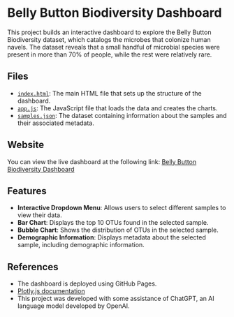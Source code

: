 # Belly Button Biodiversity Dashboard

This project builds an interactive dashboard to explore the Belly Button Biodiversity dataset, which catalogs the microbes that colonize human navels. The dataset reveals that a small handful of microbial species were present in more than 70% of people, while the rest were relatively rare.

## Files

- [`index.html`](./index.html): The main HTML file that sets up the structure of the dashboard.
- [`app.js`](./static/js/app.js): The JavaScript file that loads the data and creates the charts.
- [`samples.json`](./samples.json): The dataset containing information about the samples and their associated metadata.

## Website

You can view the live dashboard at the following link:
[Belly Button Biodiversity Dashboard](https://victoriascott-re.github.io/belly-button-challenge/)

## Features

- **Interactive Dropdown Menu**: Allows users to select different samples to view their data.
- **Bar Chart**: Displays the top 10 OTUs found in the selected sample.
- **Bubble Chart**: Shows the distribution of OTUs in the selected sample.
- **Demographic Information**: Displays metadata about the selected sample, including demographic information.


## References
- The dashboard is deployed using GitHub Pages.
- [Plotly.js documentation](https://plot.ly/javascript/)
- This project was developed with some assistance of ChatGPT, an AI language model developed by OpenAI.



